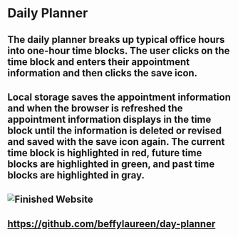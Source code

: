 # Daily Planner

## The daily planner breaks up typical office hours into one-hour time blocks.  The user clicks on the time block and enters their appointment information and then clicks the save icon.  

## Local storage saves the appointment information and when the browser is refreshed the appointment information displays in the time block until the information is deleted or revised and saved with the save icon again.  The current time block is highlighted in red, future time blocks are highlighted in green, and past time blocks are highlighted in gray.

## <img src="./assets/Screenshot 2023-07-13 at 5.01.01 PM.png" alt = "Finished Website"/>

## https://github.com/beffylaureen/day-planner
